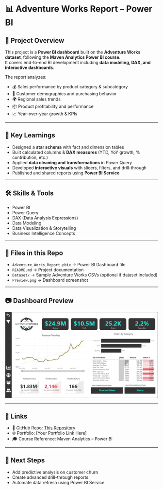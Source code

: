 # 📊 Adventure Works Report – Power BI  

## 📌 Project Overview  
This project is a **Power BI dashboard** built on the **Adventure Works dataset**, following the **Maven Analytics Power BI course**.  
It covers end-to-end BI development including **data modeling, DAX, and interactive dashboards**.  

The report analyzes:  
- 💰 Sales performance by product category & subcategory  
- 🛒 Customer demographics and purchasing behavior  
- 🌍 Regional sales trends  
- 📦 Product profitability and performance  
- 📈 Year-over-year growth & KPIs  

---

## 🎯 Key Learnings  
- Designed a **star schema** with fact and dimension tables  
- Built calculated columns & **DAX measures** (YTD, YoY growth, % contribution, etc.)  
- Applied **data cleaning and transformations** in Power Query  
- Developed **interactive visuals** with slicers, filters, and drill-through  
- Published and shared reports using **Power BI Service**  

---

## 🛠️ Skills & Tools  
- Power BI  
- Power Query  
- DAX (Data Analysis Expressions)  
- Data Modeling  
- Data Visualization & Storytelling  
- Business Intelligence Concepts  

---

## 📂 Files in this Repo  
- `Adventure_Works_Report.pbix` → Power BI Dashboard file  
- `README.md` → Project documentation  
- `Dataset/` → Sample Adventure Works CSVs (optional if dataset included)  
- `Preview.png` → Dashboard screenshot  

---

## 📷 Dashboard Preview  
![Dashboard Preview](Preview.png)  

---

## 🔗 Links  
- 📂 GitHub Repo: [This Repository](https://github.com/MohammedHameid/Adventure-Works-Report-PowerBI)  
- 🌐 Portfolio: [Your Portfolio Link Here]  
- 🎓 Course Reference: Maven Analytics – Power BI  

---

## 🚀 Next Steps  
- Add predictive analysis on customer churn  
- Create advanced drill-through reports  
- Automate data refresh using Power BI Service  
